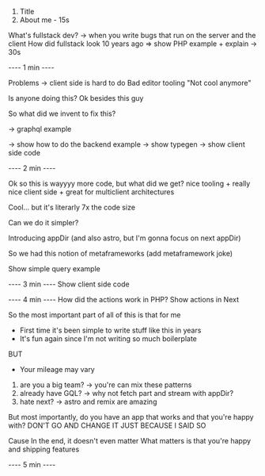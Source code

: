 1. Title
2. About me - 15s

What's fullstack dev? -> when you write bugs that run on the server and the client
How did fullstack look 10 years ago => show PHP example + explain -> 30s

---- 1 min ----

Problems -> client side is hard to do
Bad editor tooling
"Not cool anymore"

Is anyone doing this?
Ok besides this guy

So what did we invent to fix this?

-> graphql example

-> show how to do the backend example
-> show typegen
-> show client side code

---- 2 min ----

Ok so this is wayyyy more code, but what did we get?
nice tooling + really nice client side + great for multiclient architectures

Cool... but it's literarly 7x the code size

Can we do it simpler?

Introducing appDir (and also astro, but I'm gonna focus on next appDir)

So we had this notion of metaframeworks (add metaframework joke)

Show simple query example

---- 3 min ----
Show client side code

---- 4 min ----
How did the actions work in PHP?
Show actions in Next

So the most important part of all of this is that for me
- First time it's been simple to write stuff like this in years
- It's fun again since I'm not writing so much boilerplate

BUT
- Your mileage may vary
1. are you a big team? -> you're can mix these patterns
2. already have GQL? -> why not fetch part and stream with appDir?
3. hate next? -> astro and remix are amazing

But most importantly, do you have an app that works and that you're happy with?
DON'T GO AND CHANGE IT JUST BECAUSE I SAID SO

Cause In the end, it doesn't even matter
What matters is that you're happy and shipping features

---- 5 min ----

